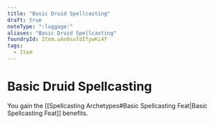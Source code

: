```yaml
---
title: "Basic Druid Spellcasting"
draft: true
noteType: ":luggage:"
aliases: "Basic Druid Spellcasting"
foundryId: Item.uAnOsuTdIfywKi4Y
tags:
  - Item
---
```


# Basic Druid Spellcasting

You gain the [[Spellcasting Archetypes#Basic Spellcasting Feat|Basic Spellcasting Feat]] benefits.
